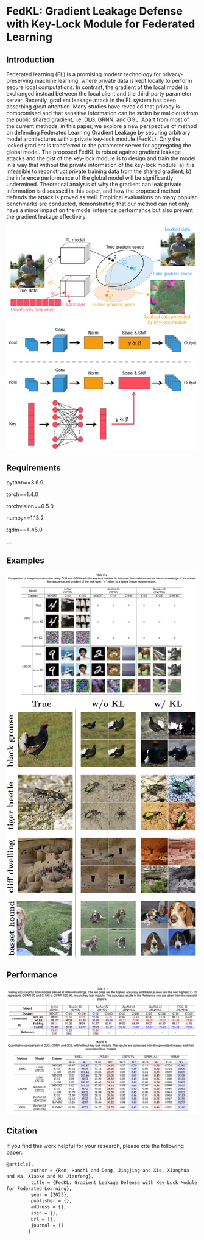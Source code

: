 # FedKL: Gradient Leakage Defense with Key-Lock Module for Federated Learning

## Introduction

Federated learning (FL) is a promising modern technology for privacy-preserving machine learning, where private data is kept locally to perform secure local computations. In contrast, the gradient of the local model is exchanged instead between the local client and the third-party parameter server. Recently, gradient leakage attack in the FL system has been absorbing great attention. Many studies have revealed that privacy is compromised and that sensitive information can be stolen by malicious from the public shared gradient, i.e. DLG, GRNN, and GGL. Apart from most of the current methods, in this paper, we explore a new perspective of method on defending Federated Learning Gradient Leakage by securing arbitrary model architectures with a private key-lock module (FedKL). Only the locked gradient is transferred to the parameter server for aggregating the global model. The proposed FedKL is robust against gradient leakage attacks and the gist of the key-lock module is to design and train the model in a way that without the private information of the key-lock module: a) it is infeasible to reconstruct private training data from the shared gradient; b) the inference performance of the global model will be significantly undermined. Theoretical analysis of why the gradient can leak private information is discussed in this paper, and how the proposed method defends the attack is proved as well. Empirical evaluations on many popular benchmarks are conducted, demonstrating that our method can not only have a minor impact on the model inference performance but also prevent the gradient leakage effectively.

<div align=center><img src="https://github.com/Rand2AI/FedKL/blob/main/images/illustration.png"/></div>

<div align=center><img src="https://github.com/Rand2AI/FedKL/blob/main/images/key-lock.png"/></div>

## Requirements

python==3.6.9

torch==1.4.0

torchvision==0.5.0

numpy==1.18.2

tqdm==4.45.0

...

## Examples

<div align=center><img src="https://github.com/Rand2AI/FedKL/blob/main/images/example_1.png"/></div>

<div align=center><img src="https://github.com/Rand2AI/FedKL/blob/main/images/example_2.png"/></div>

## Performance

<div align=center><img src="https://github.com/Rand2AI/FedKL/blob/main/images/accuracy.png"/></div>

<div align=center><img src="https://github.com/Rand2AI/FedKL/blob/main/images/comparison.png"/></div>

## Citation

If you find this work helpful for your research, please cite the following paper:

    @article{,
             author = {Ren, Hanchi and Deng, Jingjing and Xie, Xianghua and Ma, Xiaoke and Ma Jianfeng},
             title = {FedKL: Gradient Leakage Defense with Key-Lock Module for Federated Learning},
             year = {2023},
             publisher = {},
             address = {},
             issn = {},
             url = {},
             journal = {}
            }
